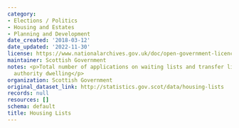 ```yaml
---
category:
- Elections / Politics
- Housing and Estates
- Planning and Development
date_created: '2018-03-12'
date_updated: '2022-11-30'
license: https://www.nationalarchives.gov.uk/doc/open-government-licence/version/3/
maintainer: Scottish Government
notes: <p>Total number of applications on waiting lists and transfer lists for a local
  authority dwelling</p>
organization: Scottish Government
original_dataset_link: http://statistics.gov.scot/data/housing-lists
records: null
resources: []
schema: default
title: Housing Lists
---
```

